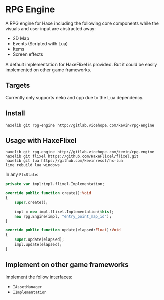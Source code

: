 # RPG Engine

A RPG engine for Haxe including the following core components while the visuals and user input are abstracted away:

- 2D Map
- Events (Scripted with Lua)
- Items
- Screen effects


A default implementation for HaxeFlixel is provided. 
But it could be easily implemented on other game frameworks.

## Targets

Currently only supports neko and cpp due to the Lua dependency.


## Install

```
haxelib git rpg-engine http://gitlab.vicehope.com/kevin/rpg-engine
```

## Usage with HaxeFlixel

```
haxelib git rpg-engine http://gitlab.vicehope.com/kevin/rpg-engine
haxelib git flixel https://github.com/HaxeFlixel/flixel.git
haxelib git lua https://github.com/kevinresol/hx-lua
lime rebuild lua windows
```

In any `FlxState`:

```haxe
private var impl:impl.flixel.Implementation;

override public function create():Void
{
	super.create();
	
	impl = new impl.flixel.Implementation(this);
	new rpg.Engine(impl, "entry_point_map_id");
}

override public function update(elapsed:Float):Void 
{
	super.update(elapsed);
	impl.update(elapsed);
}
```


## Implement on other game frameworks

Implement the follow interfaces:
- `IAssetManager`
- `IImplementation`